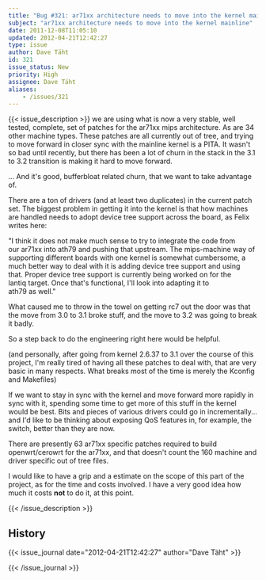 ```yaml
---
title: "Bug #321: ar71xx architecture needs to move into the kernel mainline"
subject: "ar71xx architecture needs to move into the kernel mainline"
date: 2011-12-08T11:05:10
updated: 2012-04-21T12:42:27
type: issue
author: Dave Täht
id: 321
issue_status: New
priority: High
assignee: Dave Täht
aliases:
    - /issues/321
---
```


{{< issue_description >}}
we are using what is now a very stable, well tested, complete, set of
patches for the ar71xx mips architecture. As are 34 other machine types.
These patches are all currently out of tree, and trying to move forward
in closer sync with the mainline kernel is a PITA. It wasn't so bad
until recently, but there has been a lot of churn in the stack in the
3.1 to 3.2 transition is making it hard to move forward.

... And it's good, bufferbloat related churn, that we want to take
advantage of.

There are a ton of drivers (and at least two duplicates) in the current
patch set. The biggest problem in getting it into the kernel is that how
machines are handled needs to adopt device tree support across the
board, as Felix writes here:

"I think it does not make much sense to try to integrate the code from\
our ar71xx into ath79 and pushing that upstream. The mips-machine way
of\
supporting different boards with one kernel is somewhat cumbersome, a\
much better way to deal with it is adding device tree support and using\
that. Proper device tree support is currently being worked on for the\
lantiq target. Once that's functional, I'll look into adapting it to\
ath79 as well."

What caused me to throw in the towel on getting rc7 out the door was
that the move from 3.0 to 3.1 broke stuff, and the move to 3.2 was going
to break it badly.

So a step back to do the engineering right here would be helpful.

(and personally, after going from kernel 2.6.37 to 3.1 over the course
of this project, I'm really tired of having all these patches to deal
with, that are very basic in many respects. What breaks most of the time
is merely the Kconfig and Makefiles)

If we want to stay in sync with the kernel and move forward more rapidly
in sync with it, spending some time to get more of this stuff in the
kernel would be best. Bits and pieces of various drivers could go in
incrementally... and I'd like to be thinking about exposing QoS features
in, for example, the switch, better than they are now.

There are presently 63 ar71xx specific patches required to build
openwrt/cerowrt for the ar71xx, and that doesn't count the 160 machine
and driver specific out of tree files.

I would like to have a grip and a estimate on the scope of this part of
the project, as for the time and costs involved. I have a very good idea
how much it costs **not** to do it, at this point.


{{< /issue_description >}}

## History
{{< issue_journal date="2012-04-21T12:42:27" author="Dave Täht" >}}

{{< /issue_journal >}}

